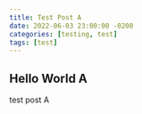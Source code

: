 ```yaml
---
title: Test Post A
date: 2022-06-03 23:00:00 -0200
categories: [testing, test]
tags: [test]
---
```

## Hello World A

test post A
